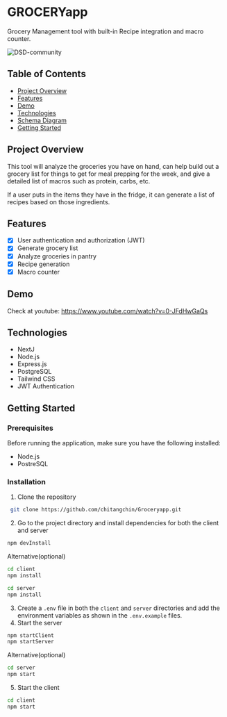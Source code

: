 # GROCERYapp

Grocery Management tool with built-in Recipe integration and macro counter. 

![DSD-community](https://www.meetup.com/dallas-software-developers-meetup/)

## Table of Contents

- [Project Overview](#project-overview)
- [Features](#features)
- [Demo](#demo)
- [Technologies](#technologies)
- [Schema Diagram](#schema-diagram)
- [Getting Started](#getting-started)

## Project Overview

This tool will analyze the groceries you have on hand, can help build out a grocery list for things to get for meal prepping for the week, and give a detailed list of macros such as protein, carbs, etc. 

If a user puts in the items they have in the fridge, it can generate a list of recipes based on those ingredients.

## Features

- [x] User authentication and authorization (JWT)
- [x] Generate grocery list
- [x] Analyze groceries in pantry
- [x] Recipe generation
- [x] Macro counter

## Demo

Check at youtube: https://www.youtube.com/watch?v=0-JFdHwGaQs

## Technologies

- NextJ
- Node.js
- Express.js
- PostgreSQL
- Tailwind CSS
- JWT Authentication

## Getting Started

### Prerequisites

Before running the application, make sure you have the following installed:

- Node.js
- PostreSQL

### Installation

1. Clone the repository

```bash
 git clone https://github.com/chitangchin/Groceryapp.git 
```

2. Go to the project directory and install dependencies for both the client and server

```bash
npm devInstall
```

Alternative(optional)

```bash
cd client
npm install
```

```bash
cd server
npm install
```

3. Create a `.env` file in both the `client` and `server` directories and add the environment variables as shown in the `.env.example` files.
4. Start the server

```bash
npm startClient
npm startServer
```
Alternative(optional)

```bash
cd server
npm start
```

5. Start the client

```bash
cd client
npm start
```




